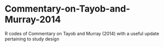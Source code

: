 # Commentary-on-Tayob-and-Murray-2014
R codes of Commentary on Tayob and Murray (2014) with a useful update pertaining to study design
